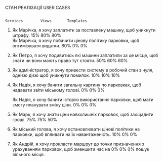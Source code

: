 СТАН РЕАЛІЗАЦІЇ USER CASES

																											Services		Views		Templates
1) Як Марічка, я хочу заплатити за поставлену машину, щоб уникнути штрафу.										15%			 80%			80%								
   Як Марічка, я хочу побачити цінову політику парковки, щоб оптимізувати видатки.								60%			  0%			0%

2) Як Петро, я хочу подивитись які машини заплатили за це місце, щоб знати чи вони мають право тут
   стояти.																										50%			  60%			60%

3) Як адміністратор, я хочу привести систему в робочий стан з нуля, однією дією щоб уникнути помилок.			10%			 10%			10%

4) Як Надія, я хочу бачити загальну картину по парковках, щоб надавати звіти міському голові.					0%			  0%			0%

   Як Надія, я хочу бачити історію використання парковки, щоб мати змогу планувати зміну ціни.					0%			  0%			0%

5) Як Марк, я хочу знати ціни навколишніх парковок, щоб заощадити гроші.										75%			  75%			50%

6) Як міський голова, я хочу встановлювати цінові політики на парковки, щоб впливати на їх навантаженість.		10%			  0%			0%
 
8) Як Андрій, я хочу прокласти маршрут до точки призначення з урахуванням парковок, щоб зменшити час на 		0%			  0%			0%
   пошук вільного місця.





